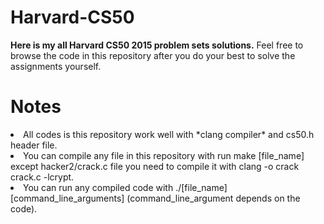 # Harvard-CS50
**Here is my all Harvard CS50 2015 problem sets solutions.**
Feel free to browse the code in this repository after you do your best to solve the assignments yourself.

# Notes
<li>All codes is this repository work well with *clang compiler* and cs50.h header file.
<li>You can compile any file in this repository with run make [file_name] except hacker2/crack.c file you need to compile it with clang -o crack crack.c -lcrypt.
<li>You can run any compiled code with ./[file_name] [command_line_arguments] (command_line_argument depends on the code).
</li>


